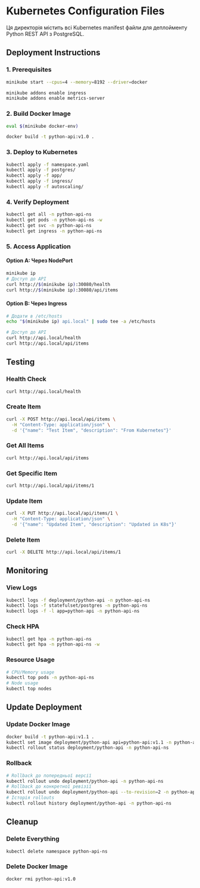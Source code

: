 # Kubernetes Configuration Files
Ця директорія містить всі Kubernetes manifest файли для деплойменту Python REST API з PostgreSQL.

## Deployment Instructions
### 1. Prerequisites
```bash
minikube start --cpus=4 --memory=8192 --driver=docker

minikube addons enable ingress
minikube addons enable metrics-server
```

### 2. Build Docker Image
```bash
eval $(minikube docker-env)

docker build -t python-api:v1.0 .
```

### 3. Deploy to Kubernetes
```bash
kubectl apply -f namespace.yaml
kubectl apply -f postgres/
kubectl apply -f app/
kubectl apply -f ingress/
kubectl apply -f autoscaling/
```

### 4. Verify Deployment
```bash
kubectl get all -n python-api-ns
kubectl get pods -n python-api-ns -w
kubectl get svc -n python-api-ns
kubectl get ingress -n python-api-ns
```

### 5. Access Application
#### Option A: Через NodePort
```bash
minikube ip
# Доступ до API
curl http://$(minikube ip):30080/health
curl http://$(minikube ip):30080/api/items
```

#### Option B: Через Ingress
```bash
# Додати в /etc/hosts
echo "$(minikube ip) api.local" | sudo tee -a /etc/hosts

# Доступ до API
curl http://api.local/health
curl http://api.local/api/items
```

## Testing
### Health Check
```bash
curl http://api.local/health
```

### Create Item
```bash
curl -X POST http://api.local/api/items \
  -H "Content-Type: application/json" \
  -d '{"name": "Test Item", "description": "From Kubernetes"}'
```

### Get All Items
```bash
curl http://api.local/api/items
```

### Get Specific Item
```bash
curl http://api.local/api/items/1
```

### Update Item
```bash
curl -X PUT http://api.local/api/items/1 \
  -H "Content-Type: application/json" \
  -d '{"name": "Updated Item", "description": "Updated in K8s"}'
```

### Delete Item
```bash
curl -X DELETE http://api.local/api/items/1
```

## Monitoring

### View Logs
```bash
kubectl logs -f deployment/python-api -n python-api-ns
kubectl logs -f statefulset/postgres -n python-api-ns
kubectl logs -f -l app=python-api -n python-api-ns
```

### Check HPA
```bash
kubectl get hpa -n python-api-ns
kubectl get hpa -n python-api-ns -w
```

### Resource Usage
```bash
# CPU/Memory usage
kubectl top pods -n python-api-ns
# Node usage
kubectl top nodes
```

## Update Deployment
### Update Docker Image
```bash
docker build -t python-api:v1.1 .
kubectl set image deployment/python-api api=python-api:v1.1 -n python-api-ns
kubectl rollout status deployment/python-api -n python-api-ns
```

### Rollback
```bash
# Rollback до попередньої версії
kubectl rollout undo deployment/python-api -n python-api-ns
# Rollback до конкретної ревізії
kubectl rollout undo deployment/python-api --to-revision=2 -n python-api-ns
# Історія rollouts
kubectl rollout history deployment/python-api -n python-api-ns
```

## Cleanup
### Delete Everything
```bash
kubectl delete namespace python-api-ns
```
### Delete Docker Image
```bash
docker rmi python-api:v1.0
```